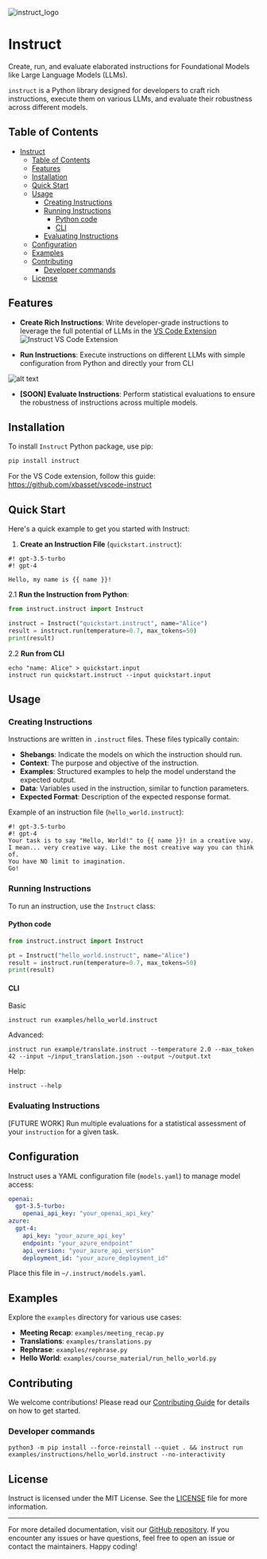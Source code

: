 ![instruct_logo](/assets/instruct_logo.png)

 # Instruct

Create, run, and evaluate elaborated instructions for Foundational Models like Large Language Models (LLMs).

`instruct` is a Python library designed for developers to craft rich instructions, execute them on various LLMs, and evaluate their robustness across different models.

## Table of Contents

- [Instruct](#instruct)
  - [Table of Contents](#table-of-contents)
  - [Features](#features)
  - [Installation](#installation)
  - [Quick Start](#quick-start)
  - [Usage](#usage)
    - [Creating Instructions](#creating-instructions)
    - [Running Instructions](#running-instructions)
      - [Python code](#python-code)
      - [CLI](#cli)
    - [Evaluating Instructions](#evaluating-instructions)
  - [Configuration](#configuration)
  - [Examples](#examples)
  - [Contributing](#contributing)
    - [Developer commands](#developer-commands)
  - [License](#license)

## Features

- **Create Rich Instructions**: Write developer-grade instructions to leverage the full potential of LLMs in the [VS Code Extension](https://github.com/xbasset/vscode-instruct)
![Instruct VS Code Extension](/assets/vscode-instruct.png)

- **Run Instructions**: Execute instructions on different LLMs with simple configuration from Python and directly your from CLI

![alt text](/assets/instruct-cli.png)

- **[SOON] Evaluate Instructions**: Perform statistical evaluations to ensure the robustness of instructions across multiple models.

## Installation

To install `Instruct` Python package, use pip:

```bash
pip install instruct
```

For the VS Code extension, follow this guide:
https://github.com/xbasset/vscode-instruct

## Quick Start

Here's a quick example to get you started with Instruct:

1. **Create an Instruction File** (`quickstart.instruct`):

```plaintext
#! gpt-3.5-turbo
#! gpt-4

Hello, my name is {{ name }}!
```

2.1 **Run the Instruction from Python**:

```python
from instruct.instruct import Instruct

instruct = Instruct("quickstart.instruct", name="Alice")
result = instruct.run(temperature=0.7, max_tokens=50)
print(result)
```

2.2 **Run from CLI**
```shell
echo "name: Alice" > quickstart.input
instruct run quickstart.instruct --input quickstart.input
```


## Usage

### Creating Instructions

Instructions are written in `.instruct` files. These files typically contain:

- **Shebangs**: Indicate the models on which the instruction should run.
- **Context**: The purpose and objective of the instruction.
- **Examples**: Structured examples to help the model understand the expected output.
- **Data**: Variables used in the instruction, similar to function parameters.
- **Expected Format**: Description of the expected response format.

Example of an instruction file (`hello_world.instruct`):

```
#! gpt-3.5-turbo
#! gpt-4
Your task is to say "Hello, World!" to {{ name }}! in a creative way. I mean... very creative way. Like the most creative way you can think of. 
You have NO limit to imagination.
Go!

```

### Running Instructions

To run an instruction, use the `Instruct` class:

#### Python code
```python
from instruct.instruct import Instruct

pt = Instruct("hello_world.instruct", name="Alice")
result = instruct.run(temperature=0.7, max_tokens=50)
print(result)
```

#### CLI
Basic
```shell
instruct run examples/hello_world.instruct
```

Advanced:
```shell
instruct run example/translate.instruct --temperature 2.0 --max_token 42 --input ~/input_translation.json --output ~/output.txt
```

Help:
```shell
instruct --help
```

### Evaluating Instructions

[FUTURE WORK] Run multiple evaluations for a statistical assessment of your `instruction` for a given task.

## Configuration

Instruct uses a YAML configuration file (`models.yaml`) to manage model access:

```yaml
openai:
  gpt-3.5-turbo:
    openai_api_key: "your_openai_api_key"
azure:
  gpt-4:
    api_key: "your_azure_api_key"
    endpoint: "your_azure_endpoint"
    api_version: "your_azure_api_version"
    deployment_id: "your_azure_deployment_id"
```

Place this file in `~/.instruct/models.yaml`.

## Examples

Explore the `examples` directory for various use cases:

- **Meeting Recap**: `examples/meeting_recap.py`
- **Translations**: `examples/translations.py`
- **Rephrase**: `examples/rephrase.py`
- **Hello World**: `examples/course_material/run_hello_world.py`

## Contributing

We welcome contributions! Please read our [Contributing Guide](CONTRIBUTING.md) for details on how to get started.

### Developer commands

```
python3 -m pip install --force-reinstall --quiet . && instruct run examples/instructions/hello_world.instruct --no-interactivity
```

## License

Instruct is licensed under the MIT License. See the [LICENSE](LICENSE) file for more information.

---

For more detailed documentation, visit our [GitHub repository](https://github.com/xbasset/instruct). If you encounter any issues or have questions, feel free to open an issue or contact the maintainers. Happy coding!